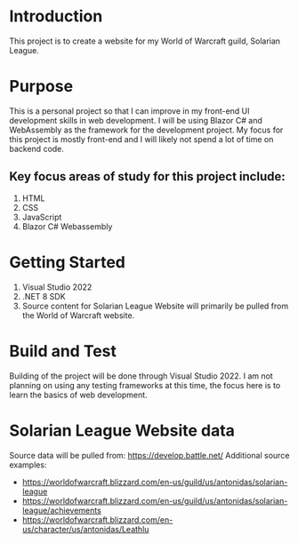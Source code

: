 # Introduction
This project is to create a website for my World of Warcraft guild, Solarian League.


# Purpose
This is a personal project so that I can improve in my front-end UI development skills in web development.
I will be using Blazor C# and WebAssembly as the framework for the development project.
My focus for this project is mostly front-end and I will likely not spend a lot of time on backend code.

## Key focus areas of study for this project include:
1. HTML
2. CSS
3. JavaScript
4. Blazor C# Webassembly

# Getting Started
1.	Visual Studio 2022
2.	.NET 8 SDK
3.	Source content for Solarian League Website will primarily be pulled from the World of Warcraft website.

# Build and Test
Building of the project will be done through Visual Studio 2022.
I am not planning on using any testing frameworks at this time, the focus here is to learn the basics of web development.


# Solarian League Website data
Source data will be pulled from: https://develop.battle.net/
Additional source examples:
- https://worldofwarcraft.blizzard.com/en-us/guild/us/antonidas/solarian-league
- https://worldofwarcraft.blizzard.com/en-us/guild/us/antonidas/solarian-league/achievements
- https://worldofwarcraft.blizzard.com/en-us/character/us/antonidas/Leathlu



